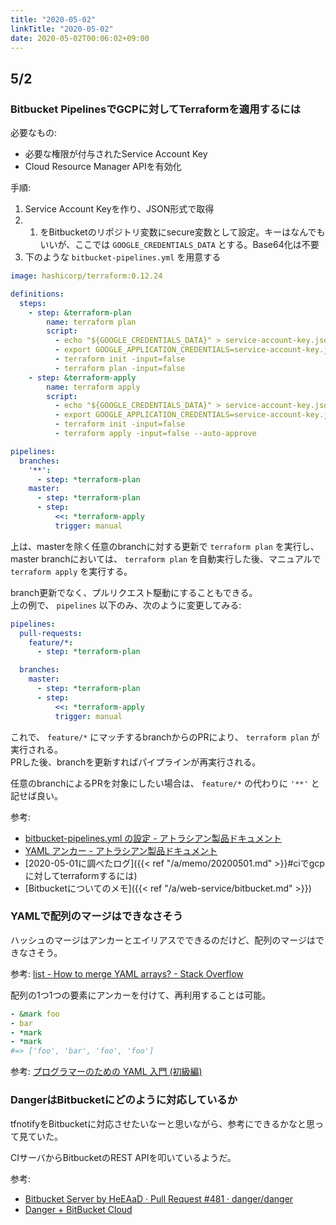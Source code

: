 ```yaml
---
title: "2020-05-02"
linkTitle: "2020-05-02"
date: 2020-05-02T00:06:02+09:00
---
```


## 5/2
### Bitbucket PipelinesでGCPに対してTerraformを適用するには

必要なもの:

- 必要な権限が付与されたService Account Key
- Cloud Resource Manager APIを有効化

手順:

1. Service Account Keyを作り、JSON形式で取得
1. 1. をBitbucketのリポジトリ変数にsecure変数として設定。キーはなんでもいいが、ここでは `GOOGLE_CREDENTIALS_DATA` とする。Base64化は不要
1. 下のような `bitbucket-pipelines.yml` を用意する

```YAML
image: hashicorp/terraform:0.12.24

definitions:
  steps:
    - step: &terraform-plan
        name: terraform plan
        script:
          - echo "${GOOGLE_CREDENTIALS_DATA}" > service-account-key.json
          - export GOOGLE_APPLICATION_CREDENTIALS=service-account-key.json
          - terraform init -input=false
          - terraform plan -input=false
    - step: &terraform-apply
        name: terraform apply
        script:
          - echo "${GOOGLE_CREDENTIALS_DATA}" > service-account-key.json
          - export GOOGLE_APPLICATION_CREDENTIALS=service-account-key.json
          - terraform init -input=false
          - terraform apply -input=false --auto-approve

pipelines:
  branches:
    '**':
      - step: *terraform-plan
    master:
      - step: *terraform-plan
      - step:
          <<: *terraform-apply
          trigger: manual
```

上は、masterを除く任意のbranchに対する更新で `terraform plan` を実行し、master branchにおいては、 `terraform plan` を自動実行した後、マニュアルで `terraform apply` を実行する。

branch更新でなく、プルリクエスト駆動にすることもできる。  
上の例で、 `pipelines` 以下のみ、次のように変更してみる:

```YAML
pipelines:
  pull-requests:
    feature/*:
      - step: *terraform-plan

  branches:
    master:
      - step: *terraform-plan
      - step:
          <<: *terraform-apply
          trigger: manual
```

これで、 `feature/*` にマッチするbranchからのPRにより、 `terraform plan` が実行される。  
PRした後、branchを更新すればパイプラインが再実行される。

任意のbranchによるPRを対象にしたい場合は、 `feature/*` の代わりに `'**'` と記せば良い。

参考:

- [bitbucket-pipelines.yml の設定 - アトラシアン製品ドキュメント](https://ja.confluence.atlassian.com/bitbucket/configure-bitbucket-pipelines-yml-792298910.html)
- [YAML アンカー - アトラシアン製品ドキュメント](https://ja.confluence.atlassian.com/bitbucket/yaml-anchors-960154027.html)
- [2020-05-01に調べたログ]({{< ref "/a/memo/20200501.md" >}}#ciでgcpに対してterraformするには)
- [Bitbucketについてのメモ]({{< ref "/a/web-service/bitbucket.md" >}})

### YAMLで配列のマージはできなさそう

ハッシュのマージはアンカーとエイリアスでできるのだけど、配列のマージはできなさそう。

参考: [list - How to merge YAML arrays? - Stack Overflow](https://stackoverflow.com/questions/24090177/how-to-merge-yaml-arrays)

配列の1つ1つの要素にアンカーを付けて、再利用することは可能。

```YAML
- &mark foo
- bar
- *mark
- *mark
#=> ['foo', 'bar', 'foo', 'foo']
```

参考: [プログラマーのための YAML 入門 (初級編)](https://magazine.rubyist.net/articles/0009/0009-YAML.html#%E3%82%A2%E3%83%B3%E3%82%AB%E3%83%BC%E3%81%A8%E3%82%A8%E3%82%A4%E3%83%AA%E3%82%A2%E3%82%B9)

### DangerはBitbucketにどのように対応しているか

tfnotifyをBitbucketに対応させたいなーと思いながら、参考にできるかなと思って見ていた。

CIサーバからBitbucketのREST APIを叩いているようだ。

参考:

- [Bitbucket Server by HeEAaD · Pull Request #481 · danger/danger](https://github.com/danger/danger/pull/481/files)
- [Danger + BitBucket Cloud](https://danger.systems/js/usage/bitbucket_cloud.html)
